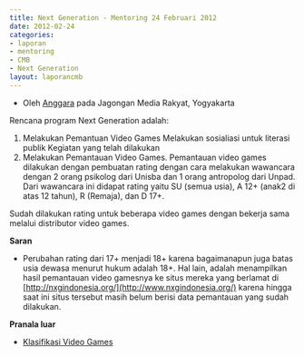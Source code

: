 ```yaml
---
title: Next Generation - Mentoring 24 Februari 2012
date: 2012-02-24
categories:
- laporan
- mentoring
- CMB
- Next Generation
layout: laporancmb
---
```


* Oleh [Anggara](http://wiki.ciptamedia.org/wiki/Pengguna:Anggara) pada Jagongan Media Rakyat, Yogyakarta

Rencana program Next Generation adalah:

1. Melakukan Pemantuan Video Games Melakukan sosialiasi untuk literasi publik Kegiatan yang telah dilakukan
2. Melakukan Pemantauan Video Games. Pemantauan video games dilakukan dengan pembuatan rating dengan cara melakukan wawancara dengan 2 orang psikolog dari Unisba dan 1 orang antropolog dari Unpad. Dari wawancara ini didapat rating yaitu SU (semua usia), A 12+ (anak2 di atas 12 tahun), R (Remaja), dan D 17+.

Sudah dilakukan rating untuk beberapa video games dengan bekerja sama melalui distributor video games.

**Saran**

* Perubahan rating dari 17+ menjadi 18+ karena bagaimanapun juga batas usia dewasa menurut hukum adalah 18+. Hal lain, adalah menampilkan hasil pemantauan video gamesnya ke situs mereka yang berlamat di [http://nxgindonesia.org/](http://www.nxgindonesia.org/) karena hingga saat ini situs tersebut masih belum berisi data pemantauan yang sudah dilakukan. 

**Pranala luar**

* [Klasifikasi Video Games](https://anggara.org/2012/02/27/klasifikasi-video-games/)
